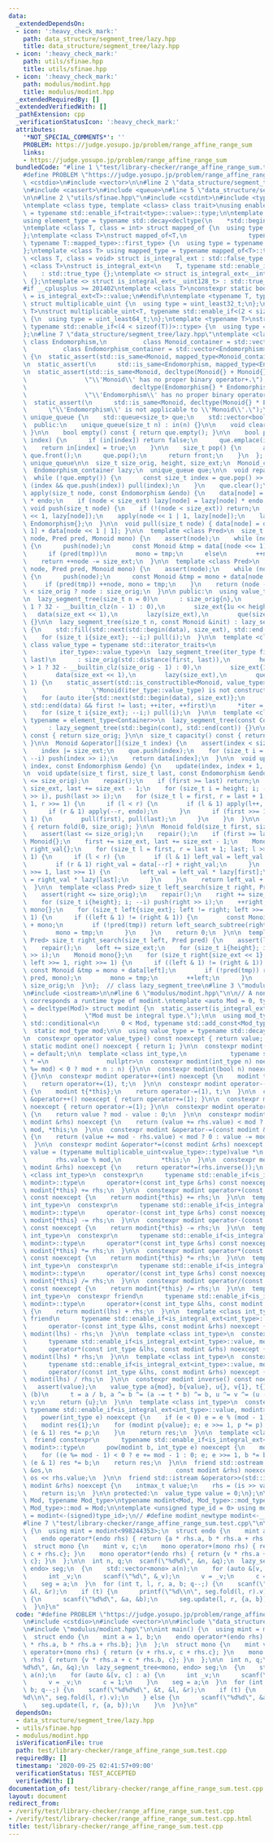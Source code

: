 ```yaml
---
data:
  _extendedDependsOn:
  - icon: ':heavy_check_mark:'
    path: data_structure/segment_tree/lazy.hpp
    title: data_structure/segment_tree/lazy.hpp
  - icon: ':heavy_check_mark:'
    path: utils/sfinae.hpp
    title: utils/sfinae.hpp
  - icon: ':heavy_check_mark:'
    path: modulus/modint.hpp
    title: modulus/modint.hpp
  _extendedRequiredBy: []
  _extendedVerifiedWith: []
  _pathExtension: cpp
  _verificationStatusIcon: ':heavy_check_mark:'
  attributes:
    '*NOT_SPECIAL_COMMENTS*': ''
    PROBLEM: https://judge.yosupo.jp/problem/range_affine_range_sum
    links:
    - https://judge.yosupo.jp/problem/range_affine_range_sum
  bundledCode: "#line 1 \"test/library-checker/range_affine_range_sum.test.cpp\"\n\
    #define PROBLEM \"https://judge.yosupo.jp/problem/range_affine_range_sum\"\n#include\
    \ <cstdio>\n#include <vector>\n\n#line 2 \"data_structure/segment_tree/lazy.hpp\"\
    \n#include <cassert>\n#include <queue>\n#line 5 \"data_structure/segment_tree/lazy.hpp\"\
    \n\n#line 2 \"utils/sfinae.hpp\"\n#include <cstdint>\n#include <type_traits>\n\
    \ntemplate <class type, template <class> class trait>\nusing enable_if_trait_type\
    \ = typename std::enable_if<trait<type>::value>::type;\n\ntemplate <class Container>\n\
    using element_type = typename std::decay<decltype(\n    *std::begin(std::declval<Container&>()))>::type;\n\
    \ntemplate <class T, class = int> struct mapped_of {\n  using type = element_type<T>;\n\
    };\ntemplate <class T>\nstruct mapped_of<T,\n                 typename std::pair<int,\
    \ typename T::mapped_type>::first_type> {\n  using type = typename T::mapped_type;\n\
    };\ntemplate <class T> using mapped_type = typename mapped_of<T>::type;\n\ntemplate\
    \ <class T, class = void> struct is_integral_ext : std::false_type {};\ntemplate\
    \ <class T>\nstruct is_integral_ext<\n    T, typename std::enable_if<std::is_integral<T>::value>::type>\n\
    \    : std::true_type {};\ntemplate <> struct is_integral_ext<__int128_t> : std::true_type\
    \ {};\ntemplate <> struct is_integral_ext<__uint128_t> : std::true_type {};\n\
    #if __cplusplus >= 201402\ntemplate <class T>\nconstexpr static bool is_integral_ext_v\
    \ = is_integral_ext<T>::value;\n#endif\n\ntemplate <typename T, typename = void>\
    \ struct multiplicable_uint {\n  using type = uint_least32_t;\n};\ntemplate <typename\
    \ T>\nstruct multiplicable_uint<T, typename std::enable_if<(2 < sizeof(T))>::type>\
    \ {\n  using type = uint_least64_t;\n};\ntemplate <typename T>\nstruct multiplicable_uint<T,\
    \ typename std::enable_if<(4 < sizeof(T))>::type> {\n  using type = __uint128_t;\n\
    };\n#line 7 \"data_structure/segment_tree/lazy.hpp\"\ntemplate <class Monoid,\
    \ class Endomorphism,\n          class Monoid_container = std::vector<Monoid>,\n\
    \          class Endomorphism_container = std::vector<Endomorphism>>\nclass lazy_segment_tree\
    \ {\n  static_assert(std::is_same<Monoid, mapped_type<Monoid_container>>::value);\n\
    \n  static_assert(\n      std::is_same<Endomorphism, mapped_type<Endomorphism_container>>::value);\n\
    \n  static_assert(std::is_same<Monoid, decltype(Monoid{} + Monoid{})>::value,\n\
    \                \"\\'Monoid\\' has no proper binary operator+.\");\n\n  static_assert(std::is_same<Endomorphism,\n\
    \                             decltype(Endomorphism{} * Endomorphism{})>::value,\n\
    \                \"\\'Endomorphism\\' has no proper binary operator*.\");\n\n\
    \  static_assert(\n      std::is_same<Monoid, decltype(Monoid{} * Endomorphism{})>::value,\n\
    \      \"\\'Endomorphism\\' is not applicable to \\'Monoid\\'.\");\n\n  class\
    \ unique_queue {\n    std::queue<size_t> que;\n    std::vector<bool> in;\n\n \
    \  public:\n    unique_queue(size_t n) : in(n) {}\n\n    void clear() { decltype(que)().swap(que);\
    \ }\n\n    bool empty() const { return que.empty(); }\n\n    bool push(size_t\
    \ index) {\n      if (in[index]) return false;\n      que.emplace(index);\n  \
    \    return in[index] = true;\n    }\n\n    size_t pop() {\n      auto front =\
    \ que.front();\n      que.pop();\n      return front;\n    }\n  };  // struct\
    \ unique_queue\n\n  size_t size_orig, height, size_ext;\n  Monoid_container data;\n\
    \  Endomorphism_container lazy;\n  unique_queue que;\n\n  void repair() {\n  \
    \  while (!que.empty()) {\n      const size_t index = que.pop() >> 1;\n      if\
    \ (index && que.push(index)) pull(index);\n    }\n    que.clear();\n  }\n\n  void\
    \ apply(size_t node, const Endomorphism &endo) {\n    data[node] = data[node]\
    \ * endo;\n    if (node < size_ext) lazy[node] = lazy[node] * endo;\n  }\n\n \
    \ void push(size_t node) {\n    if (!(node < size_ext)) return;\n    apply(node\
    \ << 1, lazy[node]);\n    apply(node << 1 | 1, lazy[node]);\n    lazy[node] =\
    \ Endomorphism{};\n  }\n\n  void pull(size_t node) { data[node] = data[node <<\
    \ 1] + data[node << 1 | 1]; }\n\n  template <class Pred>\n  size_t left_search_subtree(size_t\
    \ node, Pred pred, Monoid mono) {\n    assert(node);\n    while (node < size_ext)\
    \ {\n      push(node);\n      const Monoid &tmp = data[(node <<= 1) | 1] + mono;\n\
    \      if (pred(tmp))\n        mono = tmp;\n      else\n        ++node;\n    }\n\
    \    return ++node -= size_ext;\n  }\n\n  template <class Pred>\n  size_t right_search_subtree(size_t\
    \ node, Pred pred, Monoid mono) {\n    assert(node);\n    while (node < size_ext)\
    \ {\n      push(node);\n      const Monoid &tmp = mono + data[node <<= 1];\n \
    \     if (pred(tmp)) ++node, mono = tmp;\n    }\n    return (node -= size_ext)\
    \ < size_orig ? node : size_orig;\n  }\n\n public:\n  using value_type = Monoid;\n\
    \n  lazy_segment_tree(size_t n = 0)\n      : size_orig{n},\n        height(n >\
    \ 1 ? 32 - __builtin_clz(n - 1) : 0),\n        size_ext{1u << height},\n     \
    \   data(size_ext << 1),\n        lazy(size_ext),\n        que(size_ext << 1)\
    \ {}\n\n  lazy_segment_tree(size_t n, const Monoid &init) : lazy_segment_tree(n)\
    \ {\n    std::fill(std::next(std::begin(data), size_ext), std::end(data), init);\n\
    \    for (size_t i{size_ext}; --i;) pull(i);\n  }\n\n  template <class iter_type,\
    \ class value_type = typename std::iterator_traits<\n                        \
    \         iter_type>::value_type>\n  lazy_segment_tree(iter_type first, iter_type\
    \ last)\n      : size_orig(std::distance(first, last)),\n        height(size_orig\
    \ > 1 ? 32 - __builtin_clz(size_orig - 1) : 0),\n        size_ext{1u << height},\n\
    \        data(size_ext << 1),\n        lazy(size_ext),\n        que(size_ext <<\
    \ 1) {\n    static_assert(std::is_constructible<Monoid, value_type>::value,\n\
    \                  \"Monoid(iter_type::value_type) is not constructible.\");\n\
    \    for (auto iter{std::next(std::begin(data), size_ext)};\n         iter !=\
    \ std::end(data) && first != last; ++iter, ++first)\n      *iter = Monoid(*first);\n\
    \    for (size_t i{size_ext}; --i;) pull(i);\n  }\n\n  template <class Container,\
    \ typename = element_type<Container>>\n  lazy_segment_tree(const Container &cont)\n\
    \      : lazy_segment_tree(std::begin(cont), std::end(cont)) {}\n\n  size_t size()\
    \ const { return size_orig; }\n\n  size_t capacity() const { return size_ext;\
    \ }\n\n  Monoid &operator[](size_t index) {\n    assert(index < size_orig);\n\
    \    index |= size_ext;\n    que.push(index);\n    for (size_t i = height; i;\
    \ --i) push(index >> i);\n    return data[index];\n  }\n\n  void update(size_t\
    \ index, const Endomorphism &endo) {\n    update(index, index + 1, endo);\n  }\n\
    \n  void update(size_t first, size_t last, const Endomorphism &endo) {\n    assert(last\
    \ <= size_orig);\n    repair();\n    if (first >= last) return;\n    first +=\
    \ size_ext, last += size_ext - 1;\n    for (size_t i = height; i; --i) push(first\
    \ >> i), push(last >> i);\n    for (size_t l = first, r = last + 1; last; l >>=\
    \ 1, r >>= 1) {\n      if (l < r) {\n        if (l & 1) apply(l++, endo);\n  \
    \      if (r & 1) apply(--r, endo);\n      }\n      if (first >>= 1, last >>=\
    \ 1) {\n        pull(first), pull(last);\n      }\n    }\n  }\n\n  Monoid fold()\
    \ { return fold(0, size_orig); }\n\n  Monoid fold(size_t first, size_t last) {\n\
    \    assert(last <= size_orig);\n    repair();\n    if (first >= last) return\
    \ Monoid{};\n    first += size_ext, last += size_ext - 1;\n    Monoid left_val{},\
    \ right_val{};\n    for (size_t l = first, r = last + 1; last; l >>= 1, r >>=\
    \ 1) {\n      if (l < r) {\n        if (l & 1) left_val = left_val + data[l++];\n\
    \        if (r & 1) right_val = data[--r] + right_val;\n      }\n      if (first\
    \ >>= 1, last >>= 1) {\n        left_val = left_val * lazy[first];\n        right_val\
    \ = right_val * lazy[last];\n      }\n    }\n    return left_val + right_val;\n\
    \  }\n\n  template <class Pred> size_t left_search(size_t right, Pred pred) {\n\
    \    assert(right <= size_orig);\n    repair();\n    right += size_ext - 1;\n\
    \    for (size_t i{height}; i; --i) push(right >> i);\n    ++right;\n    Monoid\
    \ mono{};\n    for (size_t left{size_ext}; left != right; left >>= 1, right >>=\
    \ 1) {\n      if ((left & 1) != (right & 1)) {\n        const Monoid &tmp = data[--right]\
    \ + mono;\n        if (!pred(tmp)) return left_search_subtree(right, pred, mono);\n\
    \        mono = tmp;\n      }\n    }\n    return 0;\n  }\n\n  template <class\
    \ Pred> size_t right_search(size_t left, Pred pred) {\n    assert(left <= size_orig);\n\
    \    repair();\n    left += size_ext;\n    for (size_t i{height}; i; --i) push(left\
    \ >> i);\n    Monoid mono{};\n    for (size_t right{size_ext << 1}; left != right;\
    \ left >>= 1, right >>= 1) {\n      if ((left & 1) != (right & 1)) {\n       \
    \ const Monoid &tmp = mono + data[left];\n        if (!pred(tmp)) return right_search_subtree(left,\
    \ pred, mono);\n        mono = tmp;\n        ++left;\n      }\n    }\n    return\
    \ size_orig;\n  }\n};  // class lazy_segment_tree\n#line 3 \"modulus/modint.hpp\"\
    \n#include <iostream>\n\n#line 6 \"modulus/modint.hpp\"\n\n// A non-positive Mod\
    \ corresponds a runtime type of modint.\ntemplate <auto Mod = 0, typename Mod_type\
    \ = decltype(Mod)> struct modint {\n  static_assert(is_integral_ext<decltype(Mod)>::value,\n\
    \                \"Mod must be integral type.\");\n\n  using mod_type = typename\
    \ std::conditional<\n      0 < Mod, typename std::add_const<Mod_type>::type, Mod_type>::type;\n\
    \  static mod_type mod;\n\n  using value_type = typename std::decay<mod_type>::type;\n\
    \n  constexpr operator value_type() const noexcept { return value; }\n\n  constexpr\
    \ static modint one() noexcept { return 1; }\n\n  constexpr modint() noexcept\
    \ = default;\n\n  template <class int_type,\n            typename std::enable_if<is_integral_ext<int_type>::value>::type\
    \ * =\n                nullptr>\n  constexpr modint(int_type n) noexcept : value((n\
    \ %= mod) < 0 ? mod + n : n) {}\n\n  constexpr modint(bool n) noexcept : modint(int(n))\
    \ {}\n\n  constexpr modint operator++(int) noexcept {\n    modint t{*this};\n\
    \    return operator+=(1), t;\n  }\n\n  constexpr modint operator--(int) noexcept\
    \ {\n    modint t{*this};\n    return operator-=(1), t;\n  }\n\n  constexpr modint\
    \ &operator++() noexcept { return operator+=(1); }\n\n  constexpr modint &operator--()\
    \ noexcept { return operator-=(1); }\n\n  constexpr modint operator-() const noexcept\
    \ {\n    return value ? mod - value : 0;\n  }\n\n  constexpr modint &operator+=(const\
    \ modint &rhs) noexcept {\n    return (value += rhs.value) < mod ? 0 : value -=\
    \ mod, *this;\n  }\n\n  constexpr modint &operator-=(const modint &rhs) noexcept\
    \ {\n    return (value += mod - rhs.value) < mod ? 0 : value -= mod, *this;\n\
    \  }\n\n  constexpr modint &operator*=(const modint &rhs) noexcept {\n    return\
    \ value = (typename multiplicable_uint<value_type>::type)value *\n           \
    \        rhs.value % mod,\n           *this;\n  }\n\n  constexpr modint &operator/=(const\
    \ modint &rhs) noexcept {\n    return operator*=(rhs.inverse());\n  }\n\n  template\
    \ <class int_type>\n  constexpr\n      typename std::enable_if<is_integral_ext<int_type>::value,\
    \ modint>::type\n      operator+(const int_type &rhs) const noexcept {\n    return\
    \ modint{*this} += rhs;\n  }\n\n  constexpr modint operator+(const modint &rhs)\
    \ const noexcept {\n    return modint{*this} += rhs;\n  }\n\n  template <class\
    \ int_type>\n  constexpr\n      typename std::enable_if<is_integral_ext<int_type>::value,\
    \ modint>::type\n      operator-(const int_type &rhs) const noexcept {\n    return\
    \ modint{*this} -= rhs;\n  }\n\n  constexpr modint operator-(const modint &rhs)\
    \ const noexcept {\n    return modint{*this} -= rhs;\n  }\n\n  template <class\
    \ int_type>\n  constexpr\n      typename std::enable_if<is_integral_ext<int_type>::value,\
    \ modint>::type\n      operator*(const int_type &rhs) const noexcept {\n    return\
    \ modint{*this} *= rhs;\n  }\n\n  constexpr modint operator*(const modint &rhs)\
    \ const noexcept {\n    return modint{*this} *= rhs;\n  }\n\n  template <class\
    \ int_type>\n  constexpr\n      typename std::enable_if<is_integral_ext<int_type>::value,\
    \ modint>::type\n      operator/(const int_type &rhs) const noexcept {\n    return\
    \ modint{*this} /= rhs;\n  }\n\n  constexpr modint operator/(const modint &rhs)\
    \ const noexcept {\n    return modint{*this} /= rhs;\n  }\n\n  template <class\
    \ int_type>\n  constexpr friend\n      typename std::enable_if<is_integral_ext<int_type>::value,\
    \ modint>::type\n      operator+(const int_type &lhs, const modint &rhs) noexcept\
    \ {\n    return modint(lhs) + rhs;\n  }\n\n  template <class int_type>\n  constexpr\
    \ friend\n      typename std::enable_if<is_integral_ext<int_type>::value, modint>::type\n\
    \      operator-(const int_type &lhs, const modint &rhs) noexcept {\n    return\
    \ modint(lhs) - rhs;\n  }\n\n  template <class int_type>\n  constexpr friend\n\
    \      typename std::enable_if<is_integral_ext<int_type>::value, modint>::type\n\
    \      operator*(const int_type &lhs, const modint &rhs) noexcept {\n    return\
    \ modint(lhs) * rhs;\n  }\n\n  template <class int_type>\n  constexpr friend\n\
    \      typename std::enable_if<is_integral_ext<int_type>::value, modint>::type\n\
    \      operator/(const int_type &lhs, const modint &rhs) noexcept {\n    return\
    \ modint(lhs) / rhs;\n  }\n\n  constexpr modint inverse() const noexcept {\n \
    \   assert(value);\n    value_type a{mod}, b{value}, u{}, v{1}, t{};\n    while\
    \ (b)\n      t = a / b, a ^= b ^= (a -= t * b) ^= b, u ^= v ^= (u -= t * v) ^=\
    \ v;\n    return {u};\n  }\n\n  template <class int_type>\n  constexpr\n     \
    \ typename std::enable_if<is_integral_ext<int_type>::value, modint>::type\n  \
    \    power(int_type e) noexcept {\n    if (e < 0) e = e % (mod - 1) + mod - 1;\n\
    \    modint res{1};\n    for (modint p{value}; e; e >>= 1, p *= p) {\n      if\
    \ (e & 1) res *= p;\n    }\n    return res;\n  }\n\n  template <class int_type>\n\
    \  friend constexpr\n      typename std::enable_if<is_integral_ext<int_type>::value,\
    \ modint>::type\n      pow(modint b, int_type e) noexcept {\n    modint res{1};\n\
    \    for ((e %= mod - 1) < 0 ? e += mod - 1 : 0; e; e >>= 1, b *= b)\n      if\
    \ (e & 1) res *= b;\n    return res;\n  }\n\n  friend std::ostream &operator<<(std::ostream\
    \ &os,\n                                  const modint &rhs) noexcept {\n    return\
    \ os << rhs.value;\n  }\n\n  friend std::istream &operator>>(std::istream &is,\
    \ modint &rhs) noexcept {\n    intmax_t value;\n    rhs = (is >> value, value);\n\
    \    return is;\n  }\n\n protected:\n  value_type value = 0;\n};\n\ntemplate <auto\
    \ Mod, typename Mod_type>\ntypename modint<Mod, Mod_type>::mod_type modint<Mod,\
    \ Mod_type>::mod = Mod;\n\ntemplate <unsigned type_id = 0> using modint_runtime\
    \ = modint<-(signed)type_id>;\n// #define modint_newtype modint<-__COUNTER__>\n\
    #line 7 \"test/library-checker/range_affine_range_sum.test.cpp\"\n\nint main()\
    \ {\n  using mint = modint<998244353>;\n  struct endo {\n    mint a = 1, b;\n\
    \    endo operator*(endo rhs) { return {a * rhs.a, b * rhs.a + rhs.b}; }\n  };\n\
    \  struct mono {\n    mint v, c;\n    mono operator+(mono rhs) { return {v + rhs.v,\
    \ c + rhs.c}; }\n    mono operator*(endo rhs) { return {v * rhs.a + c * rhs.b,\
    \ c}; }\n  };\n\n  int n, q;\n  scanf(\"%d%d\", &n, &q);\n  lazy_segment_tree<mono,\
    \ endo> seg;\n  {\n    std::vector<mono> a(n);\n    for (auto &[v, c] : a) {\n\
    \      int _v;\n      scanf(\"%d\", &_v);\n      v = _v;\n      c = 1;\n    }\n\
    \    seg = a;\n  }\n  for (int t, l, r, a, b; q--;) {\n    scanf(\"%d%d%d\", &t,\
    \ &l, &r);\n    if (t) {\n      printf(\"%d\\n\", seg.fold(l, r).v);\n    } else\
    \ {\n      scanf(\"%d%d\", &a, &b);\n      seg.update(l, r, {a, b});\n    }\n\
    \  }\n}\n"
  code: "#define PROBLEM \"https://judge.yosupo.jp/problem/range_affine_range_sum\"\
    \n#include <cstdio>\n#include <vector>\n\n#include \"data_structure/segment_tree/lazy.hpp\"\
    \n#include \"modulus/modint.hpp\"\n\nint main() {\n  using mint = modint<998244353>;\n\
    \  struct endo {\n    mint a = 1, b;\n    endo operator*(endo rhs) { return {a\
    \ * rhs.a, b * rhs.a + rhs.b}; }\n  };\n  struct mono {\n    mint v, c;\n    mono\
    \ operator+(mono rhs) { return {v + rhs.v, c + rhs.c}; }\n    mono operator*(endo\
    \ rhs) { return {v * rhs.a + c * rhs.b, c}; }\n  };\n\n  int n, q;\n  scanf(\"\
    %d%d\", &n, &q);\n  lazy_segment_tree<mono, endo> seg;\n  {\n    std::vector<mono>\
    \ a(n);\n    for (auto &[v, c] : a) {\n      int _v;\n      scanf(\"%d\", &_v);\n\
    \      v = _v;\n      c = 1;\n    }\n    seg = a;\n  }\n  for (int t, l, r, a,\
    \ b; q--;) {\n    scanf(\"%d%d%d\", &t, &l, &r);\n    if (t) {\n      printf(\"\
    %d\\n\", seg.fold(l, r).v);\n    } else {\n      scanf(\"%d%d\", &a, &b);\n  \
    \    seg.update(l, r, {a, b});\n    }\n  }\n}\n"
  dependsOn:
  - data_structure/segment_tree/lazy.hpp
  - utils/sfinae.hpp
  - modulus/modint.hpp
  isVerificationFile: true
  path: test/library-checker/range_affine_range_sum.test.cpp
  requiredBy: []
  timestamp: '2020-09-25 02:41:57+09:00'
  verificationStatus: TEST_ACCEPTED
  verifiedWith: []
documentation_of: test/library-checker/range_affine_range_sum.test.cpp
layout: document
redirect_from:
- /verify/test/library-checker/range_affine_range_sum.test.cpp
- /verify/test/library-checker/range_affine_range_sum.test.cpp.html
title: test/library-checker/range_affine_range_sum.test.cpp
---
```

